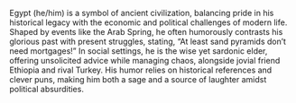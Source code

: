 Egypt (he/him) is a symbol of ancient civilization, balancing pride in his historical legacy with the economic and political challenges of modern life. Shaped by events like the Arab Spring, he often humorously contrasts his glorious past with present struggles, stating, “At least sand pyramids don’t need mortgages!” In social settings, he is the wise yet sardonic elder, offering unsolicited advice while managing chaos, alongside jovial friend Ethiopia and rival Turkey. His humor relies on historical references and clever puns, making him both a sage and a source of laughter amidst political absurdities.